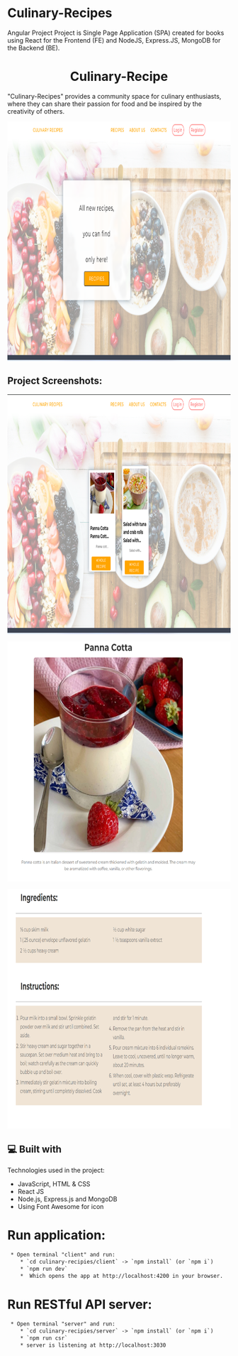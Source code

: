 # Culinary-Recipes
Angular Project
Project is Single Page Application (SPA) created for books using React for the Frontend (FE) and NodeJS, Express.JS, MongoDB for the Backend (BE).
<h1 align="center" id="title">Culinary-Recipe</h1>
<p id="description">"Culinary-Recipes" provides a community space for culinary enthusiasts, where they can share their passion for food and be inspired by the creativity of others.</p>
<p align="center"><img src="https://github.com/lyklecharova/Culinary-Recipes/blob/main/client/culinary-recipes/src/assets/project-image/home-page.png" alt="home" width="960" height="540/"></p>

<h2>Project Screenshots:</h2>
<p align="center"><img src="https://github.com/lyklecharova/Culinary-Recipes/blob/main/client/culinary-recipes/src/assets/project-image/recipe-page-with-content.png" alt="catalog" width="960" height="540/"></p>
<p align="center"><img src="https://github.com/lyklecharova/Culinary-Recipes/blob/main/client/culinary-recipes/src/assets/project-image/detail-page1.png" alt="detail-page" width="960" height="540/"></p>
<p align="center"><img src="https://github.com/lyklecharova/Culinary-Recipes/blob/main/client/culinary-recipes/src/assets/project-image/detail-page-ingredients-instructions.png" alt="detail-page-ingredients-instructions" width="960" height="540/"></p>



<h2>💻 Built with</h2>
Technologies used in the project:
<ul>
<li>JavaScript, HTML & CSS
<li>React JS</li>
<li>Node.js, Express.js and MongoDB
<li>Using Font Awesome for icon</li>
</ul>

# Run application:
     * Open terminal "client" and run:
        * `cd culinary-recipies/client` -> `npm install` (or `npm i`)
        * `npm run dev`
        *  Which opens the app at http://localhost:4200 in your browser.

# Run RESTful API server:
     * Open terminal "server" and run:
        * `cd culinary-recipies/server` -> `npm install` (or `npm i`)
        * `npm run csr`
        * server is listening at http://localhost:3030